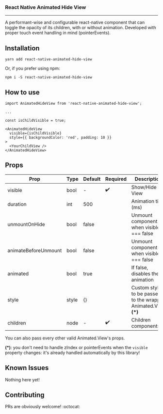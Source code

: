 ### React Native Animated Hide View
---

A performant-wise and configurable react-native component that can toggle the opacity of its children, with or without animation. Developed with proper touch event handling in mind (pointerEvents).


## Installation

`yarn add react-native-animated-hide-view`

Or, if you prefer using npm:

`npm i -S react-native-animated-hide-view`

## How to use

```
import AnimatedHideView from 'react-native-animated-hide-view';

...

const isChildVisible = true;

<AnimatedHideView
  visible={isChildVisible}
  style={{ backgroundColor: 'red', padding: 10 }}
>
  <YourChildView />
</AnimatedHideView>
```

## Props

Prop                  | Type     | Default  | Required           | Description
-----------------     | -------- | -------- | ------------------ | --------------------
visible               | bool     | -        | :heavy_check_mark: | Show/Hide the View
duration              | int      | 500      |                    | Animation time (ms)
unmountOnHide         | bool     | false    |                    | Unmount component when visible === false
animateBeforeUnmount  | bool     | false    |                    | Unmount component when visible === false
animated              | bool     | true     |                    | If false, disables the animation
style                 | style    | {}       |                    | Custom style to be passed to the wrapper Animated.View **(*)**
children              | node     | -        | :heavy_check_mark: | Children components

You can also pass every other valid Animated.View's props.

**(*)**: you don't need to handle zIndex or pointerEvents when the `visible` property changes: it's already handled automatically by this library!

## Known Issues

Nothing here yet!

## Contributing

PRs are obviously welcome! :octocat: 
